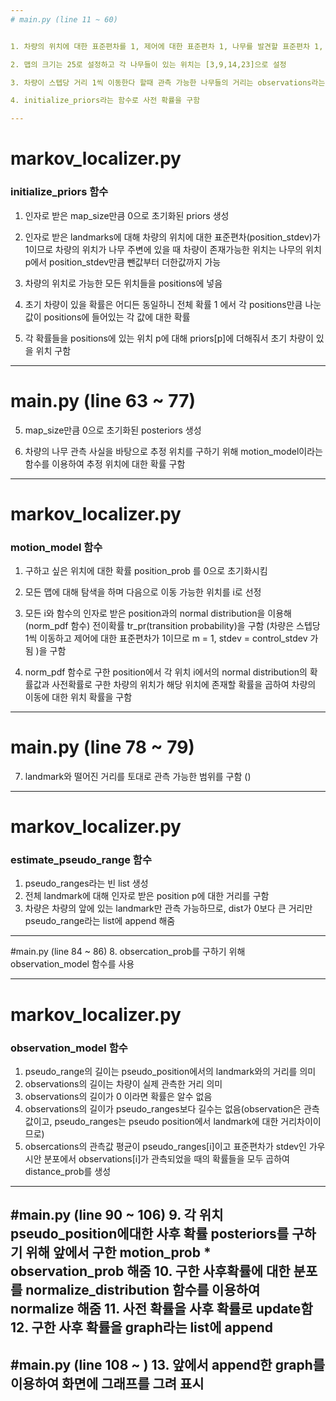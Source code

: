```yaml
---
# main.py (line 11 ~ 60)


1. 차량의 위치에 대한 표준편차를 1, 제어에 대한 표준편차 1, 나무를 발견할 표준편차 1, 시간당 움직일 거리에 대한 표준편차도 1 로 설정

2. 맵의 크기는 25로 설정하고 각 나무들이 있는 위치는 [3,9,14,23]으로 설정

3. 차량이 스텝당 거리 1씩 이동한다 할때 관측 가능한 나무들의 거리는 observations라는 list의 값과 같음

4. initialize_priors라는 함수로 사전 확률을 구함

---
```


# markov_localizer.py

### initialize_priors 함수
1. 인자로 받은 map_size만큼 0으로 초기화된 priors 생성

2. 인자로 받은 landmarks에 대해 차량의 위치에 대한 표준편차(position_stdev)가 1이므로 차량의 위치가 나무 주변에 있을 때 차량이 존재가능한 위치는 나무의 위치 p에서 position_stdev만큼 뺀값부터 더한값까지 가능

3. 차량의 위치로 가능한 모든 위치들을 positions에 넣음

4. 초기 차량이 있을 확률은 어디든 동일하니 전체 확률 1 에서 각 positions만큼 나눈값이 positions에 들어있는 각 값에 대한 확률

5. 각 확률들을 positions에 있는 위치 p에 대해 priors[p]에 더해줘서 초기 차량이 있을 위치 구함

---
# main.py (line 63 ~ 77)

5. map_size만큼 0으로 초기화된 posteriors 생성

6. 차량의 나무 관측 사실을 바탕으로 추정 위치를 구하기 위해 motion_model이라는 함수를 이용하여 추정 위치에 대한 확률 구함

---
# markov_localizer.py

### motion_model 함수
1. 구하고 싶은 위치에 대한 확률 position_prob 를 0으로 초기화시킴

2. 모든 맵에 대해 탐색을 하며 다음으로 이동 가능한 위치를 i로 선정

3. 모든 i와 함수의 인자로 받은 position과의 normal distribution을 이용해(norm_pdf 함수) 전이확률 tr_pr(transition probability)을 구함 (차량은 스텝당 1씩 이동하고 제어에 대한 표준편차가 1이므로 m = 1, stdev = control_stdev 가 됨 )을 구함

4. norm_pdf 함수로 구한 position에서 각 위치 i에서의 normal distribution의 확률값과 사전확률로 구한 차량의 위치가 해당 위치에 존재할 확률을 곱하여 차량의 이동에 대한 위치 확률을 구함

---
# main.py (line 78 ~ 79)
7. landmark와 떨어진 거리를 토대로 관측 가능한 범위를 구함 ()

---
# markov_localizer.py

### estimate_pseudo_range 함수
1. pseudo_ranges라는 빈 list 생성
2. 전체 landmark에 대해 인자로 받은 position p에 대한 거리를 구함
3. 차량은 차량의 앞에 있는 landmark만 관측 가능하므로, dist가 0보다 큰 거리만 pseudo_range라는 list에 append 해줌
---

#main.py (line 84 ~ 86)
8.  obsercation_prob를 구하기 위해 observation_model 함수를 사용

---
# markov_localizer.py

### observation_model 함수
1. pseudo_range의 길이는 pseudo_position에서의 landmark와의 거리를 의미
2. observations의 길이는 차량이 실제 관측한 거리 의미
3. observations의 길이가 0 이라면 확률은 알수 없음
4. observations의 길이가 pseudo_ranges보다 길수는 없음(observation은 관측값이고, pseudo_ranges는 pseudo position에서 landmark에 대한 거리차이이므로)
5. obsercations의 관측값 평균이 pseudo_ranges[i]이고 표준편차가 stdev인 가우시안 분포에서 observations[i]가 관측되었을 때의 확률들을 모두 곱하여 distance_prob를 생성

---
#main.py (line 90 ~ 106)
9.  각 위치 pseudo_position에대한 사후 확률 posteriors를 구하기 위해 앞에서 구한 motion_prob * observation_prob 해줌
10. 구한 사후확률에 대한 분포를 normalize_distribution 함수를 이용하여 normalize 해줌
11. 사전 확률을 사후 확률로 update함
12. 구한 사후 확률을 graph라는 list에 append
---

#main.py (line 108 ~ )
13. 앞에서 append한 graph를 이용하여 화면에 그래프를 그려 표시
---